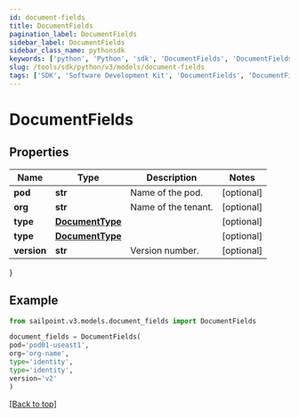 ```yaml
---
id: document-fields
title: DocumentFields
pagination_label: DocumentFields
sidebar_label: DocumentFields
sidebar_class_name: pythonsdk
keywords: ['python', 'Python', 'sdk', 'DocumentFields', 'DocumentFields'] 
slug: /tools/sdk/python/v3/models/document-fields
tags: ['SDK', 'Software Development Kit', 'DocumentFields', 'DocumentFields']
---
```


# DocumentFields


## Properties

Name | Type | Description | Notes
------------ | ------------- | ------------- | -------------
**pod** | **str** | Name of the pod. | [optional] 
**org** | **str** | Name of the tenant. | [optional] 
**type** | [**DocumentType**](document-type) |  | [optional] 
**type** | [**DocumentType**](document-type) |  | [optional] 
**version** | **str** | Version number. | [optional] 
}

## Example

```python
from sailpoint.v3.models.document_fields import DocumentFields

document_fields = DocumentFields(
pod='pod01-useast1',
org='org-name',
type='identity',
type='identity',
version='v2'
)

```
[[Back to top]](#) 


